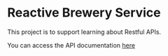# Reactive Brewery Service

This project is to support learning about Restful APIs. 

You can access the API documentation [here](https://sfg-beer-works.github.io/brewery-api/#tag/Beer-Service)
